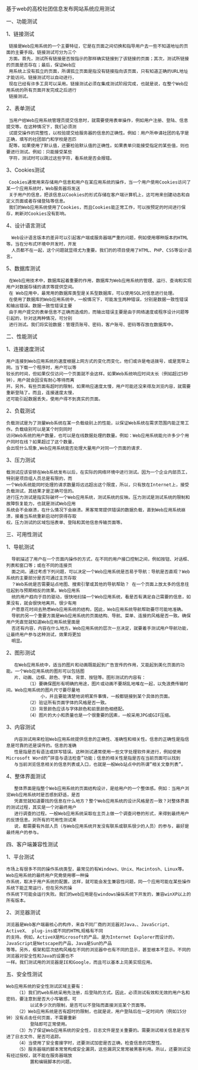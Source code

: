 基于web的高校社团信息发布网站系统应用测试

一、功能测试
  
  1、链接测试
  
     链接是Web应用系统的一个主要特征，它是在页面之间切换和指导用户去一些不知道地址的页面的主要手段。链接测试可分为三个
     方面。首先，测试所有链接是否按指示的那样确实链接到了该链接的页面；其次，测试所链接的页面是否存在；最后，保证Web应
     用系统上没有孤立的页面，所谓孤立页面是指没有链接指向该页面，只有知道正确的URL地址才能访问。链接测试可以自动进行，
     现在已经有许多工具可以采用。链接测试必须在集成测试阶段完成，也就是说，在整个Web应用系统的所有页面开发完成之后进行
     链接测试。
  
  2、表单测试
  
     当用户给Web应用系统管理员提交信息时，就需要使用表单操作，例如用户注册、登陆、信息提交等。在这种情况下，我们必须测
     试提交操作的完整性，以校验提交给服务器的信息的正确性。例如：用户所申请社团的名字是正确，填写的社团部门和学校是否匹
     配等。如果使用了默认值，还要检验默认值的正确性。如果表单只能接受指定的某些值，则也要进行测试。例如：只能接受某些
     字符，测试时可以跳过这些字符，看系统是否会报错。
  
  3、Cookies测试
  
     Cookies通常用来存储用户信息和用户在某应用系统的操作，当一个用户使用Cookies访问了某一个应用系统时，Web服务器将发送
     关于用户的信息，把该信息以Cookies的形式存储在客户端计算机上，这可用来创建动态和自定义页面或者存储登陆等信息。
     我们的Web应用系统使用了Cookies，而且Cookies能正常工作，可以按预定的时间进行保存，刷新对Cookies没有影响。
  
  4、设计语言测试
  
      Web设计语言版本的差异可以引起客户端或服务器端严重的问题，例如使用哪种版本的HTML等。当在分布式环境中开发时，开发
      人员都不在一起，这个问题就显得尤为重要。我们的的项目使用了HTML、PHP、CSS等设计语言。
 
  5、数据库测试
  
     在Web应用技术中，数据库起着重要的作用，数据库为Web应用系统的管理、运行、查询和实现用户对数据存储的请求等提供空间。
     在 Web应用中，最常用的数据库类型是关系型数据库，可以使用SQL对信息进行处理。
     在使用了数据库的Web应用系统中，一般情况下，可能发生两种错误，分别是数据一致性错误和输出错误。数据一致性错误主要
     由于用户提交的表单信息不正确而造成的，而输出错误主要是由于网络速度或程序设计问题等引起的，针对这两种情况，可分别
     进行测试。我们将实验数据：管理员账号、密码，客户账号、密码等存放在数据库中。

二、性能测试
  
  1、连接速度测试
  
    用户连接到Web应用系统的速度根据上网方式的变化而变化，他们或许是电话拨号，或是宽带上网。当下载一个程序时，用户可以等
    较长的时间，但如果仅仅访问一个页面就不会这样。如果Web系统响应时间太长（例如超过5秒钟），用户就会因没有耐心等待而离
    开。另外，有些页面有超时的限制，如果响应速度太慢，用户可能还没来得及浏览内容，就需要重新登陆了。而且，连接速度太慢，
    还可能引起数据丢失，使用户得不到真实的页面。
 
  2、负载测试
  
    负载测试是为了测量Web系统在某一负载级别上的性能，以保证Web系统在需求范围内能正常工作。负载级别可以是某个时刻同时
    访问Web系统的用户数量，也可以是在线数据处理的数量。例如：Web应用系统能允许多少个用户同时在线？如果超过了这个数量，
    会出现什么现象,Web应用系统能否处理大量用户对同一个页面的请求.
 
  3、压力测试
  
    载测试应该安排在Web系统发布以后，在实际的网络环境中进行测试。因为一个企业内部员工，特别是项目组人员总是有限的，而
    一个Web系统能同时处理的请求数量将远远超出这个限度，所以，只有放在Internet上，接受负载测试，其结果才是正确可信的。
    进行压力测试是指实际破坏一个Web应用系统，测试系统的反映。压力测试是测试系统的限制和故障恢复能力，也就是测试Web应用
    系统会不会崩溃，在什么情况下会崩溃。黑客常常提供错误的数据负载，直到Web应用系统崩溃，接着当系统重新启动时获得存取
    权。压力测试的区域包括表单、登陆和其他信息传输页面等。

三、可用性测试
  
  1、导航测试
  
      导航描述了用户在一个页面内操作的方式，在不同的用户接口控制之间，例如按钮、对话框、列表和窗口等；或在不同的连接页
      面之间。通过考虑下列问题，可以决定一个Web应用系统是否易于导航：导航是否直观？Web系统的主要部分是否可通过主页存取
      ？Web系统是否需要站点地图、搜索引擎或其他的导航帮助？ 在一个页面上放太多的信息往往起到与预期相反的效果。Web应用系
      统的用户趋向于目的驱动，很快地扫描一个Web应用系统，看是否有满足自己需要的信息，如果没有，就会很快地离开。很少有用
      户愿意花时间去熟悉Web应用系统的结构，因此，Web应用系统导航帮助要尽可能地准确。
      导航的另一个重要方面是Web应用系统的页面结构、导航、菜单、连接的风格是否一致。确保用户凭直觉就知道Web应用系统里面是
      否还有内容，内容在什么地方。Web应用系统的层次一旦决定，就要着手测试用户导航功能，让最终用户参与这种测试，效果将更加
      明显。
  
  2、图形测试
  
       在Web应用系统中，适当的图片和动画既能起到广告宣传的作用，又能起到美化页面的功能。一个Web应用系统的图形可以包括图
       片、动画、边框、颜色、字体、背景、按钮等。图形测试的内容有：
            （1）要确保图形有明确的用途，图片或动画不要胡乱地堆在一起，以免浪费传输时间。Web应用系统的图片尺寸要尽量地
                 小，并且要能清楚地说明某件事情，一般都链接到某个具体的页面。
            （2）验证所有页面字体的风格是否一致。
            （3）背景颜色应该与字体颜色和前景颜色相搭配。
            （4）图片的大小和质量也是一个很重要的因素，一般采用JPG或GIF压缩。
 
  3、内容测试
  
       内容测试用来检验Web应用系统提供信息的正确性、准确性和相关性。信息的正确性是指信息是可靠的还是误传的。信息的准确
       性是指是否有语法或拼写错误。这种测试通常使用一些文字处理软件来进行，例如使用Microsoft Word的”拼音与语法检查”功能；信息的相关性是指是否在当前页面可以找到
       与当前浏览信息相关的信息列表或入口，也就是一般Web站点中的所谓”相关文章列表”。
    
  4、整体界面测试
  
       整体界面是指整个Web应用系统的页面结构设计，是给用户的一个整体感。例如：当用户浏览Web应用系统时是否感到舒适，是否
       凭直觉就知道要找的信息在什么地方？整个Web应用系统的设计风格是否一致？对整体界面的测试过程，其实是一个对最终用户
       进行调查的过程。一般Web应用系统采取在主页上做一个调查问卷的形式，来得到最终用户的反馈信息。对所有的可用性测试来
       说，都需要有外部人员（与Web应用系统开发没有联系或联系很少的人员）的参与，最好是最终用户的参与。

四、客户端兼容性测试
 
  1、平台测试
  
    市场上有很多不同的操作系统类型，最常见的有Windows、Unix、Macintosh、Linux等。Web应用系统的最终用户究竟使用哪一种操
    作系统，取决于用户系统的配置。这样，就可能会发生兼容性问题，同一个应用可能在某些操作系统下能正常运行，但在另外的操
    作系统下可能会运行失败。我们的web应用是在windows操纵系统下开发的，兼容winXP以上的所有版本。
  
  2、浏览器测试
  
    浏览器是Web客户端最核心的构件，来自不同厂商的浏览器对Java，、JavaScript、 ActiveX、 plug-ins或不同的HTML规格有不同
    的支持。例如，ActiveX是Microsoft的产品，是为Internet Explorer而设计的，JavaScript是Netscape的产品，Java是Sun的产品
    等等。另外，框架和层次结构风格在不同的浏览器中也有不同的显示，甚至根本不显示。不同的浏览器对安全性和Java的设置也不
    一样。我们测试用的浏览器是IE和Google，而且可以基本上完美实现应用。

五、安全性测试
   
    Web应用系统的安全性测试区域主要有：
        （1）我们的web系统采用先注册，后登陆的方式。因此，必须测试有效和无效的用户名和密码，要注意到是否大小写敏感，可
             以试多少次的限制，是否可以不登陆而直接浏览某个页面等。
        （2）Web应用系统是否有超时的限制，也就是说，用户登陆后在一定时间内（例如15分钟）没有点击任何页面，不需要重新
             登陆即可正常使用。
        （3）为了保证Web应用系统的安全性，日志文件是至关重要的。需要测试相关信息是否写进了日志文件、是否可追踪。
        （4）当使用了安全套接字时，还要测试加密是否正确，检查信息的完整性。
        （5）服务器端的脚本常常构成安全漏洞，这些漏洞又常常被黑客利用。所以，还要测试没有经过授权，就不能在服务器端放
             置和编辑脚本的问题。
